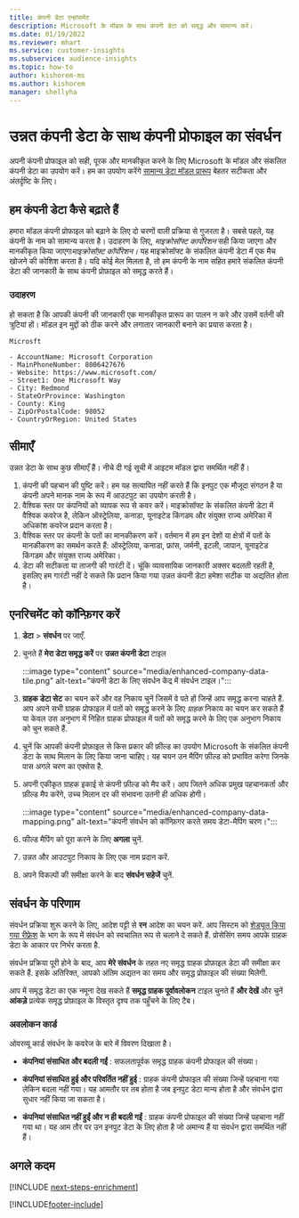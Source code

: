 ```yaml
---
title: कंपनी डेटा एन्हांसमेंट
description: Microsoft के मॉडल के साथ कंपनी डेटा को समृद्ध और सामान्य करें।
ms.date: 01/19/2022
ms.reviewer: mhart
ms.service: customer-insights
ms.subservice: audience-insights
ms.topic: how-to
author: kishorem-ms
ms.author: kishorem
manager: shellyha
---
```


# <a name="enrichment-of-company-profiles-with-enhanced-company-data"></a>उन्नत कंपनी डेटा के साथ कंपनी प्रोफाइल का संवर्धन

अपनी कंपनी प्रोफाइल को सही, पूरक और मानकीकृत करने के लिए Microsoft के मॉडल और संकलित कंपनी डेटा का उपयोग करें। हम का उपयोग करेंगे [सामान्य डेटा मॉडल प्रारूप](/common-data-model/schema/core/applicationcommon/account) बेहतर सटीकता और अंतर्दृष्टि के लिए।

## <a name="how-we-enhance-company-data"></a>हम कंपनी डेटा कैसे बढ़ाते हैं

हमारा मॉडल कंपनी प्रोफाइल को बढ़ाने के लिए दो चरणों वाली प्रक्रिया से गुजरता है। सबसे पहले, यह कंपनी के नाम को सामान्य करता है। उदाहरण के लिए, *माइक्रोसॉफ्ट कार्पोरेशन* सही किया जाएगा और मानकीकृत किया जाएगा*माइक्रोसॉफ़्ट कॉर्पोरेशन।* यह माइक्रोसॉफ्ट के संकलित कंपनी डेटा में एक मैच खोजने की कोशिश करता है। यदि कोई मेल मिलता है, तो हम कंपनी के नाम सहित हमारे संकलित कंपनी डेटा की जानकारी के साथ कंपनी प्रोफ़ाइल को समृद्ध करते हैं।


### <a name="example"></a>उदाहरण

हो सकता है कि आपकी कंपनी की जानकारी एक मानकीकृत प्रारूप का पालन न करे और उसमें वर्तनी की त्रुटियां हों। मॉडल इन मुद्दों को ठीक करने और लगातार जानकारी बनाने का प्रयास करता है।

```Input
Microsft
```

```Output
- AccountName: Microsoft Corporation
- MainPhoneNumber: 8006427676
- Website: https://www.microsoft.com/
- Street1: One Microsoft Way
- City: Redmond
- StateOrProvince: Washington
- County: King
- ZipOrPostalCode: 98052
- CountryOrRegion: United States
```

## <a name="limitations"></a>सीमाएँ

उन्नत डेटा के साथ कुछ सीमाएँ हैं। नीचे दी गई सूची में आइटम मॉडल द्वारा समर्थित नहीं हैं।

1.  कंपनी की पहचान की पुष्टि करें। हम यह सत्यापित नहीं करते हैं कि इनपुट एक मौजूदा संगठन है या कंपनी अपने मानक नाम के रूप में आउटपुट का उपयोग करती है।
2.  वैश्विक स्तर पर कंपनियों को व्यापक रूप से कवर करें। माइक्रोसॉफ्ट के संकलित कंपनी डेटा में वैश्विक कवरेज है, लेकिन ऑस्ट्रेलिया, कनाडा, यूनाइटेड किंगडम और संयुक्त राज्य अमेरिका में अधिकांश कवरेज प्रदान करता है।
3.  वैश्विक स्तर पर कंपनी के पतों का मानकीकरण करें। वर्तमान में हम इन देशों या क्षेत्रों में पतों के मानकीकरण का समर्थन करते हैं: ऑस्ट्रेलिया, कनाडा, फ्रांस, जर्मनी, इटली, जापान, यूनाइटेड किंगडम और संयुक्त राज्य अमेरिका।
4.  डेटा की सटीकता या ताजगी की गारंटी दें। चूंकि व्यावसायिक जानकारी अक्सर बदलती रहती है, इसलिए हम गारंटी नहीं दे सकते कि प्रदान किया गया उन्नत कंपनी डेटा हमेशा सटीक या अद्यतित होता है।

## <a name="configure-the-enrichment"></a>एनरिचमेंट को कॉन्फ़िगर करें

1. **डेटा** > **संवर्धन** पर जाएँ.

1. चुनते हैं **मेरा डेटा समृद्ध करें** पर **उन्नत कंपनी डेटा** टाइल

   :::image type="content" source="media/enhanced-company-data-tile.png" alt-text="कंपनी डेटा के लिए संवर्धन केंद्र में संवर्धन टाइल।":::

1. **ग्राहक डेटा सेट** का चयन करें और वह निकाय चुनें जिसमें वे पते हों जिन्हें आप समृद्ध करना चाहते हैं. आप अपने सभी ग्राहक प्रोफाइल में पतों को समृद्ध करने के लिए *ग्राहक* निकाय का चयन कर सकते हैं या केवल उस अनुभाग में निहित ग्राहक प्रोफाइल में पतों को समृद्ध करने के लिए एक अनुभाग निकाय को चुन सकते हैं.

1. चुनें कि आपकी कंपनी प्रोफ़ाइल से किस प्रकार की फ़ील्ड का उपयोग Microsoft के संकलित कंपनी डेटा के साथ मिलान के लिए किया जाना चाहिए। यह चयन उन मैपिंग फ़ील्ड को प्रभावित करेगा जिनके पास अगले चरण का एक्सेस है.

1.  अपनी एकीकृत ग्राहक इकाई से कंपनी फ़ील्ड को मैप करें। आप जितने अधिक प्रमुख पहचानकर्ता और फ़ील्ड मैप करेंगे, उच्च मिलान दर की संभावना उतनी ही अधिक होगी।

    :::image type="content" source="media/enhanced-company-data-mapping.png" alt-text="कंपनी संवर्धन को कॉन्फ़िगर करते समय डेटा-मैपिंग चरण।":::

1. फील्ड मैपिंग को पूरा करने के लिए **अगला** चुनें.

1. उन्नत और आउटपुट निकाय के लिए एक नाम प्रदान करें.

1. अपने विकल्पों की समीक्षा करने के बाद **संवर्धन सहेजें** चुनें.

## <a name="enrichment-results"></a>संवर्धन के परिणाम

संवर्धन प्रक्रिया शुरू करने के लिए, आदेश पट्टी से **रन** आदेश का चयन करें. आप सिस्टम को [शेड्यूल किया गया रीफ़्रेश](system.md#schedule-tab) के भाग के रूप में संवर्धन को स्वचालित रूप से चलाने दे सकते हैं. प्रोसेसिंग समय आपके ग्राहक डेटा के आकार पर निर्भर करता है.

संवर्धन प्रक्रिया पूरी होने के बाद, आप **मेरे संवर्धन** के तहत नए समृद्ध ग्राहक प्रोफ़ाइल डेटा की समीक्षा कर सकते हैं. इसके अतिरिक्त, आपको अंतिम अद्यतन का समय और समृद्ध प्रोफ़ाइल की संख्या मिलेगी.

आप में समृद्ध डेटा का एक नमूना देख सकते हैं **समृद्ध ग्राहक पूर्वावलोकन** टाइल चुनते हैं **और देखें** और चुनें **आंकड़े** प्रत्येक समृद्ध प्रोफ़ाइल के विस्तृत दृश्य तक पहुँचने के लिए टैब।

### <a name="overview-card"></a>अवलोकन कार्ड

ओवरव्यू कार्ड संवर्धन के कवरेज के बारे में विवरण दिखाता है। 

* **कंपनियां संसाधित और बदली गईं** : सफलतापूर्वक समृद्ध ग्राहक कंपनी प्रोफाइल की संख्या।

* **कंपनियां संसाधित हुई और परिवर्तित नहीं हुई** : ग्राहक कंपनी प्रोफाइल की संख्या जिन्हें पहचाना गया लेकिन बदला नहीं गया। यह आमतौर पर तब होता है जब इनपुट डेटा मान्य होता है और संवर्धन द्वारा सुधार नहीं किया जा सकता है।

* **कंपनियां संसाधित नहीं हुईं और न ही बदली गईं** : ग्राहक कंपनी प्रोफाइल की संख्या जिन्हें पहचाना नहीं गया था। यह आम तौर पर उन इनपुट डेटा के लिए होता है जो अमान्य हैं या संवर्धन द्वारा समर्थित नहीं हैं।

## <a name="next-steps"></a>अगले कदम

[!INCLUDE [next-steps-enrichment](../includes/next-steps-enrichment.md)]

[!INCLUDE[footer-include](../includes/footer-banner.md)]
